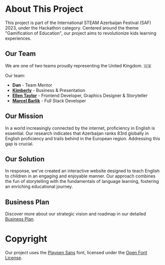 # About This Project

This project is part of the International STEAM Azerbaijan Festival (SAF) 2023, under the Hackathon category. Centered around the theme "Gamification of Education", our project aims to revolutionize kids learning experiences.

## Our Team

We are one of two teams proudly representing the United Kingdom. 🇬🇧

Our team:
- **Dan** - Team Mentor
- [**Kimberly**](https://github.com/kimbebebe) - Business & Presentation
- [**Ellen Taylor**](https://github.com/ellentaylor827) - Frontend Developer, Graphics Designer & Storyteller
- [**Marcel Barlik**](https://github.com/Supermarcel10) - Full Stack Developer

## Our Mission

In a world increasingly connected by the internet, proficiency in English is essential.
Our research indicates that Azerbaijan ranks 83rd globally in English proficiency and trails behind in the European region.
Addressing this gap is crucial.

## Our Solution

In response, we've created an interactive website designed to teach English to children in an engaging and enjoyable manner.
Our approach combines the fun of storytelling with the fundamentals of language learning, fostering an enriching educational journey.

## Business Plan

Discover more about our strategic vision and roadmap in our detailed [Business Plan](https://docs.google.com/presentation/d/19dv8dwEsfQjwtNG4MAqA4X5h-29J2KPm1yd4HwzsYag/edit#slide=id.p).

# Copyright

Our project uses the [Playpen Sans](https://fonts.google.com/specimen/Playpen+Sans?classification=Handwriting) font, licensed under the [Open Font License](https://scripts.sil.org/cms/scripts/page.php?site_id=nrsi&id=OFL_web).
